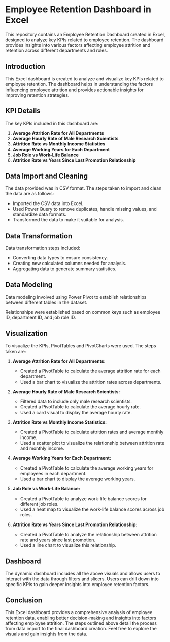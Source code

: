# Employee Retention Dashboard in Excel

This repository contains an Employee Retention Dashboard created in Excel, designed to analyze key KPIs related to employee retention. The dashboard provides insights into various factors affecting employee attrition and retention across different departments and roles.

## Introduction
This Excel dashboard is created to analyze and visualize key KPIs related to employee retention. The dashboard helps in understanding the factors influencing employee attrition and provides actionable insights for improving retention strategies.

## KPI Details
The key KPIs included in this dashboard are:
1. **Average Attrition Rate for All Departments**
2. **Average Hourly Rate of Male Research Scientists**
3. **Attrition Rate vs Monthly Income Statistics**
4. **Average Working Years for Each Department**
5. **Job Role vs Work-Life Balance**
6. **Attrition Rate vs Years Since Last Promotion Relationship**

## Data Import and Cleaning
The data provided was in CSV format. The steps taken to import and clean the data are as follows:
- Imported the CSV data into Excel.
- Used Power Query to remove duplicates, handle missing values, and standardize data formats.
- Transformed the data to make it suitable for analysis.

## Data Transformation
Data transformation steps included:
- Converting data types to ensure consistency.
- Creating new calculated columns needed for analysis.
- Aggregating data to generate summary statistics.

## Data Modeling
Data modeling involved using Power Pivot to establish relationships between different tables in the dataset.

Relationships were established based on common keys such as employee ID, department ID, and job role ID.

## Visualization
To visualize the KPIs, PivotTables and PivotCharts were used. The steps taken are:
1. **Average Attrition Rate for All Departments:**
   - Created a PivotTable to calculate the average attrition rate for each department.
   - Used a bar chart to visualize the attrition rates across departments.

2. **Average Hourly Rate of Male Research Scientists:**
   - Filtered data to include only male research scientists.
   - Created a PivotTable to calculate the average hourly rate.
   - Used a card visual to display the average hourly rate.

3. **Attrition Rate vs Monthly Income Statistics:**
   - Created a PivotTable to calculate attrition rates and average monthly income.
   - Used a scatter plot to visualize the relationship between attrition rate and monthly income.

4. **Average Working Years for Each Department:**
   - Created a PivotTable to calculate the average working years for employees in each department.
   - Used a bar chart to display the average working years.

5. **Job Role vs Work-Life Balance:**
   - Created a PivotTable to analyze work-life balance scores for different job roles.
   - Used a heat map to visualize the work-life balance scores across job roles.

6. **Attrition Rate vs Years Since Last Promotion Relationship:**
   - Created a PivotTable to analyze the relationship between attrition rate and years since last promotion.
   - Used a line chart to visualize this relationship.

## Dashboard
The dynamic dashboard includes all the above visuals and allows users to interact with the data through filters and slicers. Users can drill down into specific KPIs to gain deeper insights into employee retention factors.

## Conclusion
This Excel dashboard provides a comprehensive analysis of employee retention data, enabling better decision-making and insights into factors affecting employee attrition. The steps outlined above detail the process from data import to the final dashboard creation. Feel free to explore the visuals and gain insights from the data.
